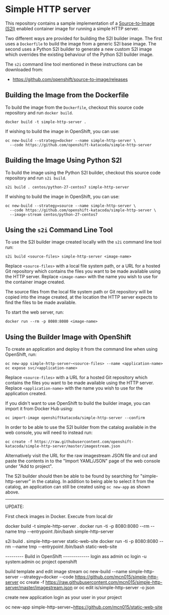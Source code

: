 Simple HTTP server
==================

This repository contains a sample implementation of a [Source-to-Image (S2I)](https://github.com/openshift/source-to-image) enabled container image for running a simple HTTP server.

Two different ways are provided for building the S2I builder image. The first uses a ``Dockerfile`` to build the image from a generic S2I base image. The second uses a Python S2I builder to generate a new custom S2I image which overrides the existing behaviour of the Python S2I builder image.

The ``s2i`` command line tool mentioned in these instructions can be downloaded from:

* https://github.com/openshift/source-to-image/releases

Building the Image from the Dockerfile
--------------------------------------

To build the image from the ``Dockerfile``, checkout this source code repository and run ``docker build``.

```
docker build -t simple-http-server .
```

If wishing to build the image in OpenShift, you can use:

```
oc new-build --strategy=docker --name simple-http-server \
  --code https://github.com/openshift-katacoda/simple-http-server
```

Building the Image Using Python S2I
-----------------------------------

To build the image using the Python S2I builder, checkout this source code repository and run ``s2i build``.

```
s2i build . centos/python-27-centos7 simple-http-server
```

If wishing to build the image in OpenShift, you can use:

```
oc new-build --strategy=source --name simple-http-server \
  --code https://github.com/openshift-katacoda/simple-http-server \
  --image-stream centos/python-27-centos7
```

Using the ``s2i`` Command Line Tool
-----------------------------------

To use the S2I builder image created locally with the ``s2i`` command line tool run:

```
s2i build <source-files> simple-http-server <image-name>
```

Replace ``<source-files>`` with a local file system path, or a URL for a hosted Git repository which contains the files you want to be made available using the HTTP server. Replace ``<image-name>`` with the name you wish to use for the container image created.

The source files from the local file system path or Git repository will be copied into the image created, at the location the HTTP server expects to find the files to be made available.

To start the web server, run:

```
docker run --rm -p 8080:8080 <image-name>
```

Using the Builder Image with OpenShift
--------------------------------------

To create an application and deploy it from the command line when using OpenShift, run:

```
oc new-app simple-http-server~<source-files> --name <application-name>
oc expose svc/<application-name>
```

Replace ``<source-files>`` with a URL for a hosted Git repository which contains the files you want to be made available using the HTTP server. Replace ``<application-name>`` with the name you wish to use for the application created.

If you didn't want to use OpenShift to build the builder image, you can import it from Docker Hub using:

```
oc import-image openshiftkatacoda/simple-http-server --confirm
```

In order to be able to use the S2I builder from the catalog available in the web console, you will need to instead run:

```
oc create -f https://raw.githubusercontent.com/openshift-katacoda/simple-http-server/master/imagestream.json
```

Alternatively visit the URL for the raw imagestream JSON file and cut and paste the contents in to the "Import YAML/JSON" page of the web console under "Add to project".

The S2I builder should then be able to be found by searching for "simple-http-server" in the catalog. In addition to being able to select it from the catalog, an application can still be created using ``oc new-app`` as shown above.

------------------------------------------------------------------------------

UPDATE:

 First check images in Docker. Execute from local dir

docker build -t simple-http-server .
docker run -ti -p 8080:8080 --rm --name tmp --entrypoint /bin/bash simple-http-server

s2i build . simple-http-server static-web-site
docker run -ti -p 8080:8080 --rm --name tmp --entrypoint /bin/bash static-web-site


--------- Build in OpenShift -------------
login ass admin
oc login -u system:admin
oc project openshift

build template and edit image stream
oc new-build --name simple-http-server --strategy=docker --code https://github.com/mcn015/simple-http-server
oc create -f https://raw.githubusercontent.com/mcn015/simple-http-server/master/imagestream.json
    or
oc edit is/simple-http-server -o json

 create new application
 login as your user in your project

oc new-app simple-http-server~https://github.com/mcn015/static-web-site
